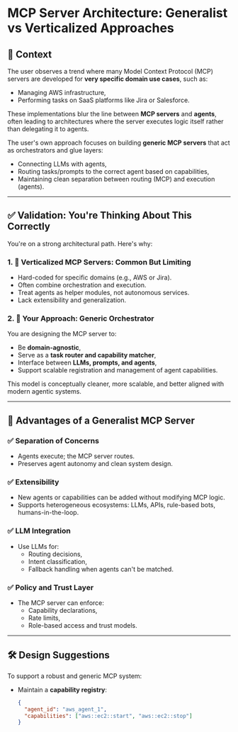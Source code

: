 # MCP Server Architecture: Generalist vs Verticalized Approaches

## 🧩 Context

The user observes a trend where many Model Context Protocol (MCP) servers are developed for **very specific domain use cases**, such as:
- Managing AWS infrastructure,
- Performing tasks on SaaS platforms like Jira or Salesforce.

These implementations blur the line between **MCP servers** and **agents**, often leading to architectures where the server executes logic itself rather than delegating it to agents.

The user's own approach focuses on building **generic MCP servers** that act as orchestrators and glue layers:
- Connecting LLMs with agents,
- Routing tasks/prompts to the correct agent based on capabilities,
- Maintaining clean separation between routing (MCP) and execution (agents).

---

## ✅ Validation: You're Thinking About This Correctly

You're on a strong architectural path. Here's why:

### 1. 🔁 Verticalized MCP Servers: Common But Limiting

- Hard-coded for specific domains (e.g., AWS or Jira).
- Often combine orchestration and execution.
- Treat agents as helper modules, not autonomous services.
- Lack extensibility and generalization.

### 2. 🧠 Your Approach: Generic Orchestrator

You are designing the MCP server to:
- Be **domain-agnostic**,
- Serve as a **task router and capability matcher**,
- Interface between **LLMs, prompts, and agents**,
- Support scalable registration and management of agent capabilities.

This model is conceptually cleaner, more scalable, and better aligned with modern agentic systems.

---

## 🌟 Advantages of a Generalist MCP Server

### ✅ Separation of Concerns
- Agents execute; the MCP server routes.
- Preserves agent autonomy and clean system design.

### ✅ Extensibility
- New agents or capabilities can be added without modifying MCP logic.
- Supports heterogeneous ecosystems: LLMs, APIs, rule-based bots, humans-in-the-loop.

### ✅ LLM Integration
- Use LLMs for:
    - Routing decisions,
    - Intent classification,
    - Fallback handling when agents can't be matched.

### ✅ Policy and Trust Layer
- The MCP server can enforce:
    - Capability declarations,
    - Rate limits,
    - Role-based access and trust models.

---

## 🛠️ Design Suggestions

To support a robust and generic MCP system:

- Maintain a **capability registry**:
  ```json
  {
    "agent_id": "aws_agent_1",
    "capabilities": ["aws::ec2::start", "aws::ec2::stop"]
  }

